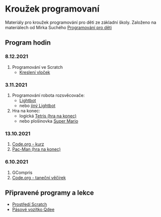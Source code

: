 # Kroužek programovaní

Materiály pro kroužek programování pro děti ze základní školy.
Založeno na materiálech od Mirka Suchého [Programování pro děti](https://github.com/xsuchy/programovani_pro_deti/blob/master/README.md)

## Program hodin

### 8.12.2021
1. Programování ve Scratch
   - [Kreslení vloček](https://scratch.mit.edu/projects/613433973)

### 3.11.2021
1. Programování robota rozsvěcovače:
   - [Lightbot](https://www.gameflare.com/online-game/light-bot/)
   - nebo [jiný Lightbot](https://www.lightbot.lu/)
2. Hra na konec:
   - logická [Tetris (hra na konec)](https://scratch.mit.edu/projects/21239656/fullscreen/)
   - nebo plošinovka [Super Mario](https://scratch.mit.edu/projects/2176968/fullscreen/) 

### 13.10.2021
1. [Code.org - kurz](https://studio.code.org/s/express-2021/lessons/1/levels/2)
2. [Pac-Man (hra na konec)](https://scratch.mit.edu/projects/254234311/fullscreen/)

### 6.10.2021
1. GCompris
2. [Code.org - taneční věčírek](https://studio.code.org/s/dance-2019/stage/1/puzzle/1)

## Připravené programy a lekce
- [Prostředí Scratch](scratch/README.md)
- [Pásové vozítko Qdee](qdee/README.md)
